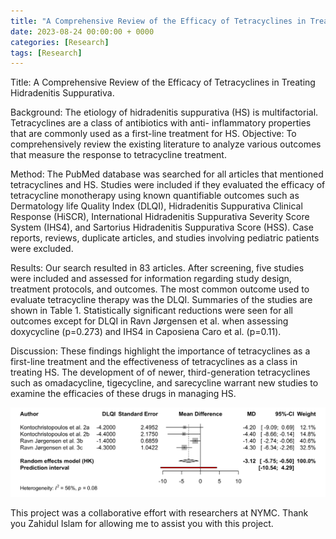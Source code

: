 ```yaml
---
title: "A Comprehensive Review of the Efficacy of Tetracyclines in Treating Hidradenitis Suppurativa"
date: 2023-08-24 00:00:00 + 0000
categories: [Research]
tags: [Research]
---
```


Title: A Comprehensive Review of the Efficacy of Tetracyclines in Treating Hidradenitis Suppurativa.

Background: The etiology of hidradenitis suppurativa (HS) is multifactorial. Tetracyclines are a class of antibiotics with anti-
inflammatory properties that are commonly used as a first-line treatment for HS.
Objective: To comprehensively review the existing literature to analyze various outcomes that measure the response to tetracycline
treatment.

Method: The PubMed database was searched for all articles that mentioned tetracyclines and HS. Studies were included if they
evaluated the efficacy of tetracycline monotherapy using known quantifiable outcomes such as Dermatology life Quality Index
(DLQI), Hidradenitis Suppurativa Clinical Response (HiSCR), International Hidradenitis Suppurativa Severity Score System (IHS4),
and Sartorius Hidradenitis Suppurativa Score (HSS). Case reports, reviews, duplicate articles, and studies involving pediatric
patients were excluded.

Results: Our search resulted in 83 articles. After screening, five studies were included and assessed for information regarding study
design, treatment protocols, and outcomes. The most common outcome used to evaluate tetracycline therapy was the DLQI.
Summaries of the studies are shown in Table 1. Statistically significant reductions were seen for all outcomes except for DLQI in
Ravn Jørgensen et al. when assessing doxycycline (p=0.273) and IHS4 in Caposiena Caro et al. (p=0.11).

Discussion: These findings highlight the importance of tetracyclines as a first-line treatment and the effectiveness of tetracyclines as
a class in treating HS. The development of of newer, third-generation tetracyclines such as omadacycline, tigecycline, and
sarecycline warrant new studies to examine the efficacies of these drugs in managing HS.

![](https://raw.githubusercontent.com/tanalytical/tanalytical.github.io/main/myimages/forestplot.png)

This project was a collaborative effort with researchers at NYMC. Thank you Zahidul Islam for allowing me to assist you with this project. 